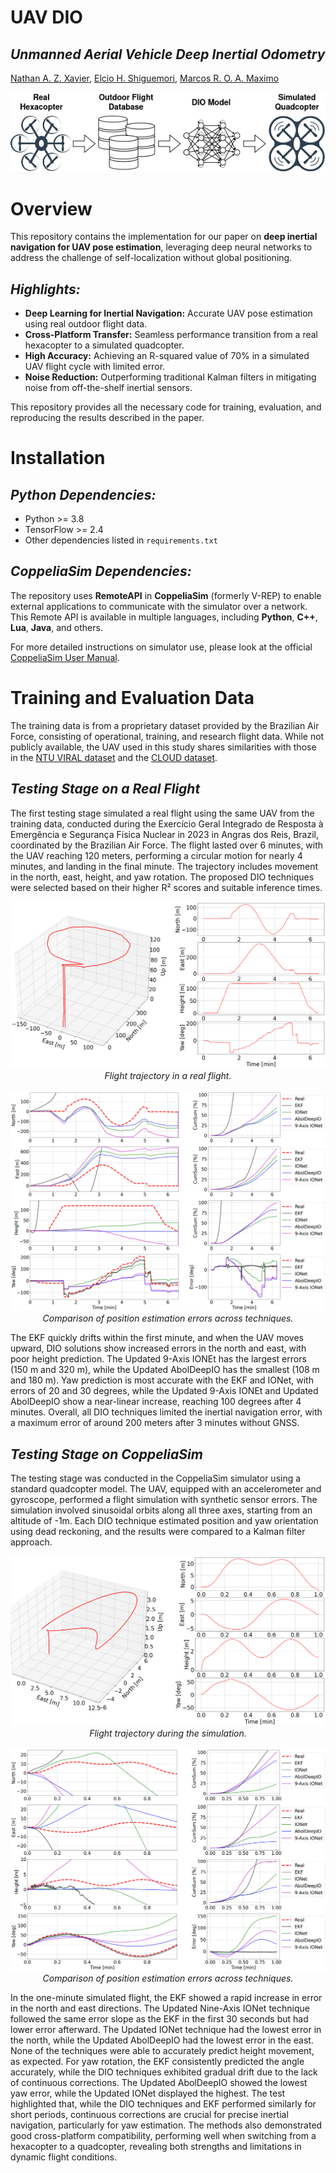 # **UAV DIO**
## ***Unmanned Aerial Vehicle Deep Inertial Odometry***

[Nathan A. Z. Xavier](http://lattes.cnpq.br/2088578568009855),
[Elcio H. Shiguemori](http://lattes.cnpq.br/7243145638158319),
[Marcos R. O. A. Maximo](http://lattes.cnpq.br/1610878342077626)

<p align="center">
<img src="https://github.com/nathanxavier/UAV_DIO/blob/701b1211c8c59c28623a351f632b636eb7d26b24/Figures/Engineering%20Analysis%20with%20Boundary%20Elements.png">
</p>


# **Overview**
This repository contains the implementation for our paper on **deep inertial navigation for UAV pose estimation**, leveraging deep neural networks to address the challenge of self-localization without global positioning.

## ***Highlights:***
- **Deep Learning for Inertial Navigation:** Accurate UAV pose estimation using real outdoor flight data.  
- **Cross-Platform Transfer:** Seamless performance transition from a real hexacopter to a simulated quadcopter.  
- **High Accuracy:** Achieving an R-squared value of 70% in a simulated UAV flight cycle with limited error.  
- **Noise Reduction:** Outperforming traditional Kalman filters in mitigating noise from off-the-shelf inertial sensors.

This repository provides all the necessary code for training, evaluation, and reproducing the results described in the paper.


# **Installation**
## ***Python Dependencies:***
- Python >= 3.8
- TensorFlow >= 2.4
- Other dependencies listed in `requirements.txt`

## ***CoppeliaSim Dependencies:***
The repository uses **RemoteAPI** in **CoppeliaSim** (formerly V-REP) to enable external applications to communicate with the simulator over a network. This Remote API is available in multiple languages, including **Python**, **C++**, **Lua**, **Java**, and others.

For more detailed instructions on simulator use, please look at the official [CoppeliaSim User Manual](https://manual.coppeliarobotics.com/index.html).


# **Training and Evaluation Data**
The training data is from a proprietary dataset provided by the Brazilian Air Force, consisting of operational, training, and research flight data. While not publicly available, the UAV used in this study shares similarities with those in the [NTU VIRAL dataset](https://doi.org/10.1177/02783649211052312) and the [CLOUD dataset](https://www.dynsyslab.org/cloud-dataset).

## ***Testing Stage on a Real Flight***
The first testing stage simulated a real flight using the same UAV from the training data, conducted during the Exercício Geral Integrado de Resposta à Emergência e Segurança Física Nuclear in 2023 in Angras dos Reis, Brazil, coordinated by the Brazilian Air Force. The flight lasted over 6 minutes, with the UAV reaching 120 meters, performing a circular motion for nearly 4 minutes, and landing in the final minute. The trajectory includes movement in the north, east, height, and yaw rotation. The proposed DIO techniques were selected based on their higher R² scores and suitable inference times.

<p align="center">
  <img src="https://github.com/nathanxavier/UAV_DIO/blob/f0c464c43296a785207d4464a172ed4d65704c5a/Figures/FLY_Teste.png">
  <br>
  <em>Flight trajectory in a real flight.</em>
  <br><br>
  <img src="https://github.com/nathanxavier/UAV_DIO/blob/98d8c6cc64da9a050e57bd077e45c9c857dbb9fa/Figures/FLY_Compara.png">
  <br>
  <em>Comparison of position estimation errors across techniques.</em>
</p>

The EKF quickly drifts within the first minute, and when the UAV moves upward, DIO solutions show increased errors in the north and east, with poor height prediction. The Updated 9-Axis IONEt has the largest errors (150 m and 320 m), while the Updated AbolDeepIO has the smallest (108 m and 180 m). Yaw prediction is most accurate with the EKF and IONet, with errors of 20 and 30 degrees, while the Updated 9-Axis IONEt and Updated AbolDeepIO show a near-linear increase, reaching 100 degrees after 4 minutes. Overall, all DIO techniques limited the inertial navigation error, with a maximum error of around 200 meters after 3 minutes without GNSS.

## ***Testing Stage on CoppeliaSim***
The testing stage was conducted in the CoppeliaSim simulator using a standard quadcopter model. The UAV, equipped with an accelerometer and gyroscope, performed a flight simulation with synthetic sensor errors. The simulation involved sinusoidal orbits along all three axes, starting from an altitude of -1m. Each DIO technique estimated position and yaw orientation using dead reckoning, and the results were compared to a Kalman filter approach.

<p align="center">
  <img src="https://github.com/nathanxavier/UAV_DIO/blob/f0c464c43296a785207d4464a172ed4d65704c5a/Figures/Coppelia_Teste.png">
  <br>
  <em>Flight trajectory during the simulation.</em>
  <br><br>
  <img src="https://github.com/nathanxavier/UAV_DIO/blob/98d8c6cc64da9a050e57bd077e45c9c857dbb9fa/Figures/Coppelia_Compara.png">
  <br>
  <em>Comparison of position estimation errors across techniques.</em>
</p>

In the one-minute simulated flight, the EKF showed a rapid increase in error in the north and east directions. The Updated Nine-Axis IONet technique followed the same error slope as the EKF in the first 30 seconds but had lower error afterward. The Updated IONet technique had the lowest error in the north, while the Updated AbolDeepIO had the lowest error in the east. None of the techniques were able to accurately predict height movement, as expected. For yaw rotation, the EKF consistently predicted the angle accurately, while the DIO techniques exhibited gradual drift due to the lack of continuous corrections. The Updated AbolDeepIO showed the lowest yaw error, while the Updated IONet displayed the highest. The test highlighted that, while the DIO techniques and EKF performed similarly for short periods, continuous corrections are crucial for precise inertial navigation, particularly for yaw estimation. The methods also demonstrated good cross-platform compatibility, performing well when switching from a hexacopter to a quadcopter, revealing both strengths and limitations in dynamic flight conditions.
